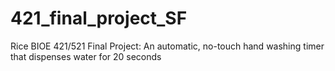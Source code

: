 # 421_final_project_SF
Rice BIOE 421/521 Final Project: An automatic, no-touch hand washing timer that dispenses water for 20 seconds

